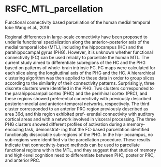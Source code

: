 # RSFC_MTL_parcellation
Functional connectivity based parcellation of the human medial temporal lobe
Wang et al., 2016

Regional differences in large-scale connectivity have been proposed to underlie functional specialization along the anterior–posterior axis of the medial temporal lobe (MTL), including the hippocampus (HC) and the parahippocampal gyrus (PHG). However, it is unknown whether functional connectivity (FC) can be used reliably to parcellate the human MTL. The current study aimed to differentiate subregions of the HC and the PHG based on patterns of whole-brain intrinsic FC. FC maps were calculated for each slice along the longitudinal axis of the PHG and the HC. A hierarchical clustering algorithm was then applied to these data in order to group slices according to the similarity of their connectivity patterns. Surprisingly, three discrete clusters were identified in the PHG. Two clusters corresponded to the parahippocampal cortex (PHC) and the perirhinal cortex (PRC), and these regions showed preferential connectivity with previously described posterior-medial and anterior-temporal networks, respectively. The third cluster corresponded to an anterior PRC region previously described as area 36d, and this region exhibited pref- erential connectivity with auditory cortical areas and with a network involved in visceral processing. The three PHG clusters showed different profiles of activation during a memory-encoding task, demonstrat- ing that the FC-based parcellation identified functionally dissociable sub-regions of the PHG. In the hip- pocampus, no sub-regions were identified via the parcellation procedure. These results indicate that connectivity-based methods can be used to parcellate functional regions within the MTL, and they suggest that studies of memory and high-level cognition need to differentiate between PHC, posterior PRC, and anterior PRC.


